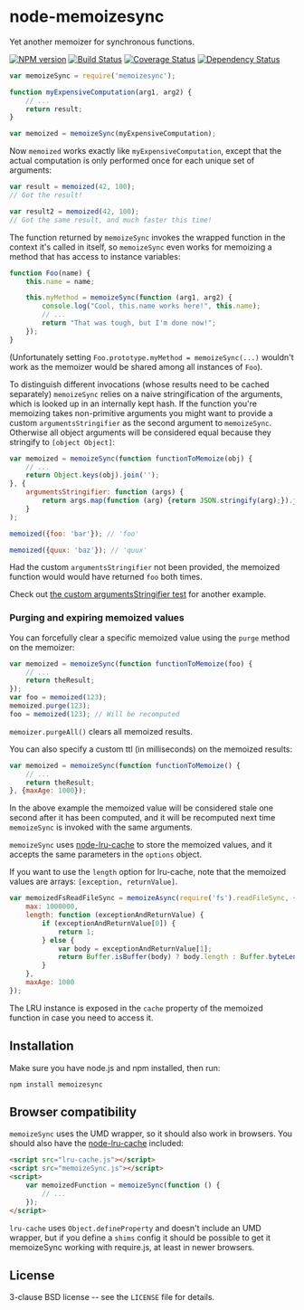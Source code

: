 node-memoizesync
================

Yet another memoizer for synchronous functions.

[![NPM version](https://badge.fury.io/js/memoizesync.png)](http://badge.fury.io/js/memoizesync)
[![Build Status](https://travis-ci.org/papandreou/node-memoizesync.svg?branch=master)](https://travis-ci.org/papandreou/node-memoizesync)
[![Coverage Status](https://coveralls.io/repos/papandreou/node-memoizesync/badge.png)](https://coveralls.io/r/papandreou/node-memoizesync)
[![Dependency Status](https://david-dm.org/papandreou/node-memoizesync.png)](https://david-dm.org/papandreou/node-memoizesync)

```javascript
var memoizeSync = require('memoizesync');

function myExpensiveComputation(arg1, arg2) {
    // ...
    return result;
}

var memoized = memoizeSync(myExpensiveComputation);
```

Now `memoized` works exactly like `myExpensiveComputation`, except that
the actual computation is only performed once for each unique set of
arguments:

```javascript
var result = memoized(42, 100);
// Got the result!

var result2 = memoized(42, 100);
// Got the same result, and much faster this time!
```

The function returned by `memoizeSync` invokes the wrapped function
in the context it's called in itself, so `memoizeSync` even works for
memoizing a method that has access to instance variables:

```javascript
function Foo(name) {
    this.name = name;

    this.myMethod = memoizeSync(function (arg1, arg2) {
        console.log("Cool, this.name works here!", this.name);
        // ...
        return "That was tough, but I'm done now!";
    });
}
```

(Unfortunately setting `Foo.prototype.myMethod = memoizeSync(...)`
wouldn't work as the memoizer would be shared among all instances of
`Foo`).

To distinguish different invocations (whose results need to be cached
separately) `memoizeSync` relies on a naive stringification of the
arguments, which is looked up in an internally kept hash. If the
function you're memoizing takes non-primitive arguments you might want
to provide a custom `argumentsStringifier` as the second argument to
`memoizeSync`. Otherwise all object arguments will be considered equal
because they stringify to `[object Object]`:

```javascript
var memoized = memoizeSync(function functionToMemoize(obj) {
    // ...
    return Object.keys(obj).join('');
}, {
    argumentsStringifier: function (args) {
        return args.map(function (arg) {return JSON.stringify(arg);}).join(",");
    }
);

memoized({foo: 'bar'}); // 'foo'

memoized({quux: 'baz'}); // 'quux'
```

Had the custom `argumentsStringifier` not been provided, the memoized
function would would have returned `foo` both times.

Check out <a
href="https://github.com/papandreou/node-memoizesync/blob/master/test/memoizeSync.js">the
custom argumentsStringifier test</a> for another example.


### Purging and expiring memoized values ###

You can forcefully clear a specific memoized value using the `purge`
method on the memoizer:

```javascript
var memoized = memoizeSync(function functionToMemoize(foo) {
    // ...
    return theResult;
});
var foo = memoized(123);
memoized.purge(123);
foo = memoized(123); // Will be recomputed
```

`memoizer.purgeAll()` clears all memoized results.

You can also specify a custom ttl (in milliseconds) on the memoized
results:

```javascript
var memoized = memoizeSync(function functionToMemoize() {
    // ...
    return theResult;
}, {maxAge: 1000});
```

In the above example the memoized value will be considered stale one
second after it has been computed, and it will be recomputed next time
`memoizeSync` is invoked with the same arguments.

`memoizeSync` uses <a
href="https://github.com/isaacs/node-lru-cache">node-lru-cache</a> to
store the memoized values, and it accepts the same parameters in the
`options` object.

If you want to use the `length` option for lru-cache, note that the
memoized values are arrays: `[exception, returnValue]`.

```javascript
var memoizedFsReadFileSync = memoizeAsync(require('fs').readFileSync, {
    max: 1000000,
    length: function (exceptionAndReturnValue) {
        if (exceptionAndReturnValue[0]) {
            return 1;
        } else {
            var body = exceptionAndReturnValue[1];
            return Buffer.isBuffer(body) ? body.length : Buffer.byteLength(body);
        }
    },
    maxAge: 1000
});
```

The LRU instance is exposed in the `cache` property of the memoized
function in case you need to access it.

Installation
------------

Make sure you have node.js and npm installed, then run:

    npm install memoizesync

Browser compatibility
---------------------

`memoizeSync` uses the UMD wrapper, so it should also work in
browsers. You should also have the <a
href="https://github.com/isaacs/node-lru-cache">node-lru-cache</a>
included:

```html
<script src="lru-cache.js"></script>
<script src="memoizeSync.js"></script>
<script>
    var memoizedFunction = memoizeSync(function () {
        // ...
    });
</script>
```

`lru-cache` uses `Object.defineProperty` and doesn't include an UMD
wrapper, but if you define a `shims` config it should be possible to
get it memoizeSync working with require.js, at least in newer browsers.

License
-------

3-clause BSD license -- see the `LICENSE` file for details.
